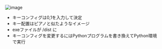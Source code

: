 ![image](https://github.com/TAMIYANOMAR/python_synthesizer/assets/59043309/4bf297e0-6311-4281-ae43-53254e1da4e7)
- キーコンフィグは0,1を入力して決定
- キー配置はピアノと似たようなイメージ
- exeファイルが /dist に
- キーコンフィグを変更するにはPythonプログラムを書き換えてPython環境で実行
